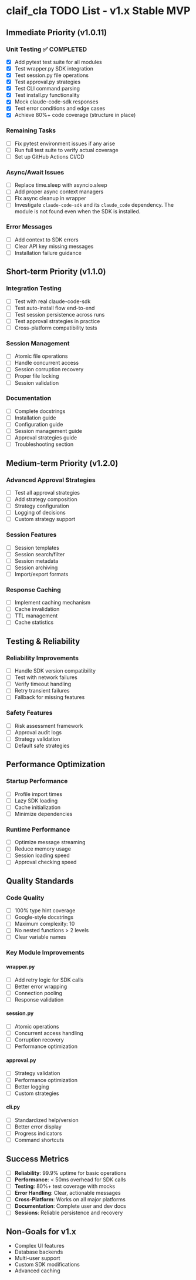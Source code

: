 # claif_cla TODO List - v1.x Stable MVP

## Immediate Priority (v1.0.11)

### Unit Testing ✅ COMPLETED
- [x] Add pytest test suite for all modules
- [x] Test wrapper.py SDK integration
- [x] Test session.py file operations
- [x] Test approval.py strategies
- [x] Test CLI command parsing
- [x] Test install.py functionality
- [x] Mock claude-code-sdk responses
- [x] Test error conditions and edge cases
- [x] Achieve 80%+ code coverage (structure in place)

### Remaining Tasks
- [ ] Fix pytest environment issues if any arise
- [ ] Run full test suite to verify actual coverage
- [ ] Set up GitHub Actions CI/CD

### Async/Await Issues
- [ ] Replace time.sleep with asyncio.sleep
- [ ] Add proper async context managers
- [ ] Fix async cleanup in wrapper
- [ ] Investigate `claude-code-sdk` and its `claude_code` dependency. The module is not found even when the SDK is installed.

### Error Messages
- [ ] Add context to SDK errors
- [ ] Clear API key missing messages
- [ ] Installation failure guidance

## Short-term Priority (v1.1.0)

### Integration Testing
- [ ] Test with real claude-code-sdk
- [ ] Test auto-install flow end-to-end
- [ ] Test session persistence across runs
- [ ] Test approval strategies in practice
- [ ] Cross-platform compatibility tests

### Session Management
- [ ] Atomic file operations
- [ ] Handle concurrent access
- [ ] Session corruption recovery
- [ ] Proper file locking
- [ ] Session validation

### Documentation
- [ ] Complete docstrings
- [ ] Installation guide
- [ ] Configuration guide
- [ ] Session management guide
- [ ] Approval strategies guide
- [ ] Troubleshooting section

## Medium-term Priority (v1.2.0)

### Advanced Approval Strategies
- [ ] Test all approval strategies
- [ ] Add strategy composition
- [ ] Strategy configuration
- [ ] Logging of decisions
- [ ] Custom strategy support

### Session Features
- [ ] Session templates
- [ ] Session search/filter
- [ ] Session metadata
- [ ] Session archiving
- [ ] Import/export formats

### Response Caching
- [ ] Implement caching mechanism
- [ ] Cache invalidation
- [ ] TTL management
- [ ] Cache statistics

## Testing & Reliability

### Reliability Improvements
- [ ] Handle SDK version compatibility
- [ ] Test with network failures
- [ ] Verify timeout handling
- [ ] Retry transient failures
- [ ] Fallback for missing features

### Safety Features
- [ ] Risk assessment framework
- [ ] Approval audit logs
- [ ] Strategy validation
- [ ] Default safe strategies

## Performance Optimization

### Startup Performance
- [ ] Profile import times
- [ ] Lazy SDK loading
- [ ] Cache initialization
- [ ] Minimize dependencies

### Runtime Performance
- [ ] Optimize message streaming
- [ ] Reduce memory usage
- [ ] Session loading speed
- [ ] Approval checking speed

## Quality Standards

### Code Quality
- [ ] 100% type hint coverage
- [ ] Google-style docstrings
- [ ] Maximum complexity: 10
- [ ] No nested functions > 2 levels
- [ ] Clear variable names

### Key Module Improvements

#### wrapper.py
- [ ] Add retry logic for SDK calls
- [ ] Better error wrapping
- [ ] Connection pooling
- [ ] Response validation

#### session.py
- [ ] Atomic operations
- [ ] Concurrent access handling
- [ ] Corruption recovery
- [ ] Performance optimization

#### approval.py
- [ ] Strategy validation
- [ ] Performance optimization
- [ ] Better logging
- [ ] Custom strategies

#### cli.py
- [ ] Standardized help/version
- [ ] Better error display
- [ ] Progress indicators
- [ ] Command shortcuts

## Success Metrics

- [ ] **Reliability**: 99.9% uptime for basic operations
- [ ] **Performance**: < 50ms overhead for SDK calls
- [ ] **Testing**: 80%+ test coverage with mocks
- [ ] **Error Handling**: Clear, actionable messages
- [ ] **Cross-Platform**: Works on all major platforms
- [ ] **Documentation**: Complete user and dev docs
- [ ] **Sessions**: Reliable persistence and recovery

## Non-Goals for v1.x

- Complex UI features
- Database backends
- Multi-user support
- Custom SDK modifications
- Advanced caching
